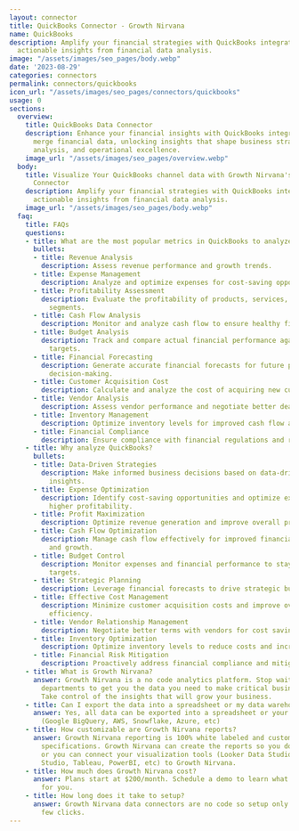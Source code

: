 ```yaml
---
layout: connector
title: QuickBooks Connector - Growth Nirvana
name: QuickBooks
description: Amplify your financial strategies with QuickBooks integration, gaining
  actionable insights from financial data analysis.
image: "/assets/images/seo_pages/body.webp"
date: '2023-08-29'
categories: connectors
permalink: connectors/quickbooks
icon_url: "/assets/images/seo_pages/connectors/quickbooks"
usage: 0
sections:
  overview:
    title: QuickBooks Data Connector
    description: Enhance your financial insights with QuickBooks integration. Seamlessly
      merge financial data, unlocking insights that shape business strategies, financial
      analysis, and operational excellence.
    image_url: "/assets/images/seo_pages/overview.webp"
  body:
    title: Visualize Your QuickBooks channel data with Growth Nirvana's QuickBooks
      Connector
    description: Amplify your financial strategies with QuickBooks integration, gaining
      actionable insights from financial data analysis.
    image_url: "/assets/images/seo_pages/body.webp"
  faq:
    title: FAQs
    questions:
    - title: What are the most popular metrics in QuickBooks to analyze?
      bullets:
      - title: Revenue Analysis
        description: Assess revenue performance and growth trends.
      - title: Expense Management
        description: Analyze and optimize expenses for cost-saving opportunities.
      - title: Profitability Assessment
        description: Evaluate the profitability of products, services, and business
          segments.
      - title: Cash Flow Analysis
        description: Monitor and analyze cash flow to ensure healthy financial operations.
      - title: Budget Analysis
        description: Track and compare actual financial performance against budgeted
          targets.
      - title: Financial Forecasting
        description: Generate accurate financial forecasts for future planning and
          decision-making.
      - title: Customer Acquisition Cost
        description: Calculate and analyze the cost of acquiring new customers.
      - title: Vendor Analysis
        description: Assess vendor performance and negotiate better deals.
      - title: Inventory Management
        description: Optimize inventory levels for improved cash flow and profitability.
      - title: Financial Compliance
        description: Ensure compliance with financial regulations and reporting standards.
    - title: Why analyze QuickBooks?
      bullets:
      - title: Data-Driven Strategies
        description: Make informed business decisions based on data-driven financial
          insights.
      - title: Expense Optimization
        description: Identify cost-saving opportunities and optimize expenses for
          higher profitability.
      - title: Profit Maximization
        description: Optimize revenue generation and improve overall profitability.
      - title: Cash Flow Optimization
        description: Manage cash flow effectively for improved financial stability
          and growth.
      - title: Budget Control
        description: Monitor expenses and financial performance to stay within budgeted
          targets.
      - title: Strategic Planning
        description: Leverage financial forecasts to drive strategic business planning.
      - title: Effective Cost Management
        description: Minimize customer acquisition costs and improve overall cost
          efficiency.
      - title: Vendor Relationship Management
        description: Negotiate better terms with vendors for cost savings.
      - title: Inventory Optimization
        description: Optimize inventory levels to reduce costs and increase efficiency.
      - title: Financial Risk Mitigation
        description: Proactively address financial compliance and mitigate risks.
    - title: What is Growth Nirvana?
      answer: Growth Nirvana is a no code analytics platform. Stop waiting for other
        departments to get you the data you need to make critical business decisions.
        Take control of the insights that will grow your business.
    - title: Can I export the data into a spreadsheet or my data warehouse?
      answer: Yes, all data can be exported into a spreadsheet or your data warehouse
        (Google BigQuery, AWS, Snowflake, Azure, etc)
    - title: How customizable are Growth Nirvana reports?
      answer: Growth Nirvana reporting is 100% white labeled and customized to your
        specifications. Growth Nirvana can create the reports so you don’t have to
        or you can connect your visualization tools (Looker Data Studio/Google Data
        Studio, Tableau, PowerBI, etc) to Growth Nirvana.
    - title: How much does Growth Nirvana cost?
      answer: Plans start at $200/month. Schedule a demo to learn what plan is best
        for you.
    - title: How long does it take to setup?
      answer: Growth Nirvana data connectors are no code so setup only requires a
        few clicks.
---
```

